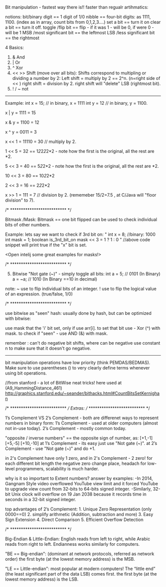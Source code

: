 Bit manipulation - fastest way there is!! faster than regualr artihmatics:

notions:
bit/binary digit == 1 digit of 1/0
nibble 			 == four-bit digits: as 1111, 1100. (index as in array, count bits from 0,1,2,3....)
set a bit 		 == turn it on
clear a bit 	 == turn it off.
toggle /flip bit == flip  - if it was 1 - will be 0, if were 0 - will be 1
MSB /most significant bit == the leftmost
LSB /less significant bit == the rightmost

4 Basics:
1. & And
2. | Or
3. ^ Xor
4. << >> Shift (move over all bits):
        Shifts correspond to multipling or dividing a number by 2:
        Left  shift = multiply by 2 == 2^n. (n=right side of << )
        right shift = division by 2. right shift will "delete" LSB (rightmost bit).
5. ! / ~ not
________
Example:
int x = 15; // in binary, x = 1111
int y = 12  // in binary, y = 1100.

x | y = 1111 = 15

x & y = 1100 = 12

x ^ y = 0011 = 3

x << 1 = 11110 = 30 // multiply by 2.

1 << 5 = 32 == 1*2*2*2*2*2 - note how the first is the original, all the rest are *2.

5 << 3 = 40 == 5*2*2*2 - note how the first is the original, all the rest are *2.

10 << 3 = 80 == 10*2*2*2

2 << 3 = 16 == 2*2*2*2

x >> 1 = 111 = 7    // division by 2. (rememeber 15/2=7.5 , at C/Java will "floor division" to 7).


/* ************************** */

 Bitmask /Mask:
Bitmask == one bit flipped can be used to check individual bits of other numbers.

Example:
lets say we want to check if 3rd bit on:
"
	int x = 8;		//binary: 1000
	int mask = 1;
	boolean is_3rd_bit_on mask << 3 = 1 ? 1 : 0
"
//above code snippet will print true if the "x" bit is set.

 <Open intelij some great examples for masks!>

/* ************************** */

5. Bitwise "Not gate (~)" - simply toggle all bits:
int a = 5;  // 0101 (In Binary)
    a = ~a; // 1010 (In Binary ==10 in decimal)

note:
~ use to flip individual bits of an integer.
! use to flip the logical value of an expression. (true/false, 1/0)

/* ************************** */

use bitwise as "seen" hash:
usually done by hash, but can be optimized with bitwise:

use mask that the 'i' bit set, only if use arr[i].
to set that bit use - Xor (^) with mask.
to check if "seen" - use AND (&) with mask.

remember : can't do negative bit shifts, where can be negative use constant n to make sure that it doesn't go negative.
_________

bit manipulation operations have low priority (think PEMDAS/BEDMAS). Make sure to use parentheses () to very clearly define terms whenever using bit operations.


//from stanford - a lot of BitWise neat tricks! here used at (A9_HammingDistance_461)
http://graphics.stanford.edu/~seander/bithacks.html#CountBitsSetKernighan





/* ************************** */
Extras:
/* ************************** */

1’s Complement VS 2’s Complement - both are differenet ways to represent numbers in binary form:
1’s Complement - used at older computers (almost not in-use today).
2’s Complement - mostly common today.

"opposite / inverse numbers" == the opposite sign of number, as: [+1,-1] [+5,-5] [+10,-10]
at 1’s Complement - its easy just use "Not gate (~)".
at 2’s Complement - use "Not gate (~)" and do +1.

in 2's Complement have only 1 zero, and in 2's Complement - 2 zero!
for each different bit length the negative zero change place, headach for low-level programmers, scalability is much harder.

why is it so important to Extent numbers?
answer by examples:
-In 2014, Gangnam Style video overflowed YouTube view limit and it forced YouTube to upgrade view count from 32-bits to 64-bits signed integer.
-Similarly, 32-bit Unix clock will overflow on 19 Jan 2038 because it records time in seconds in a 32-bit signed integer.

top advantages of 2’s Complement:
	1. Unique Zero Representation (only 0000==0)
	2. simplify arithmetic (Addition, subtraction and more)
	3. Easy Sign Extension
	4. Direct Comparison
	5. Efficient Overflow Detection


/* ************************** */

Big-Endian & Little-Endian:
English reads from left to right, while Arabic reads from right to left. Endianness works similarly for computers.

"BE == Big-endian":  (dominant at network protocols, referred as network order)
the first byte (at the lowest memory address) is the MSB.

"LE == Little-endian":	most popular at modern computers!
The “little end” (the least significant part of the data LSB) comes first.
the first byte (at the lowest memory address) is the LSB.
